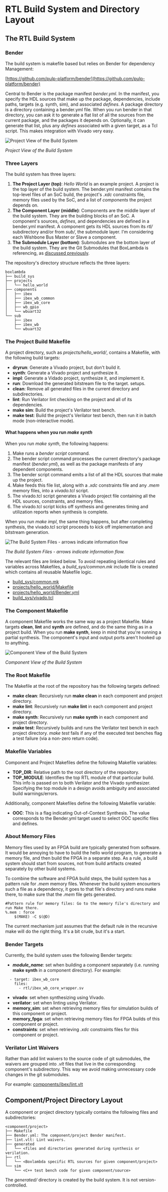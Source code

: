 RTL Build System and Directory Layout
=====================================
The RTL Build System
--------------------
### Bender

The build system is makefile based but relies on Bender for dependency Management:

[https://github.com/pulp-platform/bender](https://github.com/pulp-platform/bender)

Central to Bender is the package manifest *bender.yml*. In the manifest, you specify the HDL sources that make up the package, dependencies, include paths, targets (e.g. synth, sim), and associated *defines*.
A package directory is a directory containing a bender.yml file. When you run bender in that directory, you can ask it to generate a flat list of all the sources from the current package, and the packages it depends on. Optionally, it can generate that list, plus any *defines* associated with a given target, as a Tcl script. This makes integration with Vivado very easy.

![Project View of the Build System](assets/Project_Build_Diagram.drawio.png)

*Project View of the Build System*

### Three Layers

The build system has three layers:

1. **The Project Layer (top)**: *Hello World* is an example project. A project is the top layer of the build system. The bender.yml manifest contains the top-level files of an SoC build, the project's *.xdc* constraints file, memory files used by the SoC, and a list of *components* the project depends on. 
2. **The Component Layer (middle)**: Components are the middle layer of the build system. They are the building blocks of an SoC. A component's sources, *defines*, and dependencies are defined in a bender.yml manifest. A component gets its HDL sources from its *rtl/* subdirectory and/or from *sub/*, the submodule layer. I'm considering each Wishbone Bus Master or Slave a component.
3. **The Submodule Layer (bottom)**: Submodules are the bottom layer of the build system. They are the Git Submodules that BoxLambda is referencing, as [discussed previously](https://epsilon537.github.io/boxlambda/git-workflow-and-setup/).

The repository's directory structure reflects the three layers:

```
boxlambda
├── build_sys
├── projects
│   └── hello_world
├── components
│   ├── ibex
│   ├── ibex_wb_common
│   ├── ibex_wb_core
│   ├── wb_gpio
│   └── wbuart32
└── sub
    ├── ibex
    ├── ibex_wb
    └── wbuart32
```

### The Project Build Makefile

A project directory, such as *projects/hello_world/*, contains a Makefile, with the following build targets:

- **dryrun**: Generate a Vivado project, but don't build it.
- **synth**: Generate a Vivado project and synthesize it.
- **impl**: Generate a Vidado project, synthesize it, and implement it.
- **run**: Download the generated bitstream file to the target. setups.
- **clean**: Remove all generated files in the current directory and subdirectories.
- **lint**: Run Verilator lint checking on the project and all of its dependencies.
- **make sim**: Build the project's Verilator test bench.
- **make test**: Build the project's Verilator test bench, then run it in batch mode (non-interactive mode).
  
#### What happens when you run *make synth*

When you run *make synth*, the following happens:
1. Make runs a *bender script* command. 
2. The bender script command processes the current directory's package manifest (*bender.yml*), as well as the package manifests of any dependent components. 
3. The bender script command emits a list of all the HDL sources that make up the project. 
4. Make feeds this file list, along with a *.xdc* constraints file and any *.mem* memory files, into a *vivado.tcl* script. 
5. The vivado.tcl script generates a Vivado project file containing all the HDL sources, constraints, and memory files. 
6. The vivado.tcl script kicks off synthesis and generates timing and utilization reports when synthesis is complete.

When you run *make impl*, the same thing happens, but after completing synthesis, the vivado.tcl script proceeds to kick off implementation and bitstream generation.

![The Build System Files - arrows indicate information flow](assets/Build_System_Files.drawio.png)

*The Build System Files - arrows indicate information flow.*

The relevant files are linked below. To avoid repeating identical rules and variables across Makefiles, a *build_sys/common.mk* include file is created which contains all reusable Makefile logic.

- [build_sys/common.mk](https://github.com/epsilon537/boxlambda/blob/79a78e8425d80836294669aaa0efebf6b4cbdb99/build_sys/common.mk)
- [projects/hello_world/Makefile](https://github.com/epsilon537/boxlambda/blob/79a78e8425d80836294669aaa0efebf6b4cbdb99/projects/hello_world/Makefile)
- [projects/hello_world/Bender.yml](https://github.com/epsilon537/boxlambda/blob/79a78e8425d80836294669aaa0efebf6b4cbdb99/projects/hello_world/Bender.yml)
- [build_sys/vivado.tcl](https://github.com/epsilon537/boxlambda/blob/79a78e8425d80836294669aaa0efebf6b4cbdb99/build_sys/vivado.tcl)

### The Component Makefile

A component Makefile works the same way as a project Makefile. Make targets **clean**, **lint** and **synth** are defined, and do the same thing as in a project build. When you run **make synth**, keep in mind that you're running a partial synthesis. The component's input and output ports aren't hooked up to anything. 

![Component View of the Build System](assets/Component_Build_Diagram.drawio.png)

*Component View of the Build System*

### The Root Makefile

The Makefile at the root of the repository has the following targets defined:

- **make clean**: Recursively run **make clean** in each component and project directory.
- **make lint**: Recursively run **make lint** in each component and project directory.
- **make synth**: Recursively run **make synth** in each component and project directory.
- **make test**: Recursively builds and runs the Verilator test bench in each project directory. *make test* fails if any of the executed test benches flag a test failure (via a non-zero return code).

### Makefile Variables

Component and Project Makefiles define the following Makefile variables:

- **TOP_DIR**: Relative path to the root directory of the repository.
- **TOP_MODULE**: Identifies the top RTL module of that particular build. This info is passed on to both Verilator and the Vivado synthesizer. Specifying the top module in a design avoids ambiguity and associated build warnings/errors.

Additionally, component Makefiles define the following Makefile variable:

- **OOC**: This is a flag indicating Out-of-Context Synthesis. The value corresponds to the Bender.yml target used to select OOC specific files and defines.


### About Memory Files

Memory files used by an FPGA build are typically generated from software. It would be annoying to have to build the hello world program, to generate a memory file, and then build the FPGA in a separate step. As a rule, a build system should start from sources, not from build artifacts created separately by other build systems. 

To combine the software and FPGA build steps, the build system has a pattern rule for *.mem* memory files. Whenever the build system encounters such a file as a dependency, it goes to that file's directory and runs make there, to make sure that the *.mem* file gets generated.

```
#Pattern rule for memory files: Go to the memory file's directory and run Make there.
%.mem : force
	$(MAKE) -C $(@D)
```

The current mechanism just assumes that the default rule in the recursive make will do the right thing. It's a bit crude, but it's a start.

### Bender Targets

Currently, the build system uses the following Bender targets:

- ***module_name***: set when building a component separately (i.e. running **make synth** in a component directory). For example:

```
  - target: ibex_wb_core
    files:
      - rtl/ibex_wb_core_wrapper.sv    
```

- **vivado**: set when synthesizing using Vivado.
- **verilator**: set when linting using Verilator.
- **memory_sim**: set when retrieving memory files for simulation builds of this component or project.
- **memory_fpga**: set when retrieving memory files for FPGA builds of this component or project. 
- **constraints**: set when retrieving *.xdc* constraints files for this component or project.

### Verilator Lint Waivers

Rather than add lint waivers to the source code of git submodules, the waivers are grouped into *.vlt* files that live in the corresponding component's subdirectory. This way we avoid making unnecessary code changes in the git submodules.

For example:
[components/ibex/lint.vlt](https://github.com/epsilon537/boxlambda/blob/60917b7521553e19760868957e6bf05069946a2f/components/ibex/lint.vlt)

Component/Project Directory Layout
----------------------------------
A component or project directory typically contains the following files and subdirectories:

```
<component/project>
├── Makefile
├── Bender.yml: The component/project Bender manifest.
├── lint.vlt: Lint waivers.
├── generated
│   └── <files and directories generated during synthesis or verilation. 
├── rtl
│   └── <Boxlambda specific RTL sources for given component/project>
└── sim
    └── <C++ test bench code for given component/source>
```

The *generated/* directory is created by the build system. It is not version-controlled.
